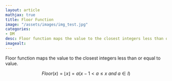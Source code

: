 ```yaml
---
layout: article
mathjax: true
title: Floor Function
image: "/assets/images/img_test.jpg"
categories:
- DM
desc: Floor function maps the value to the closest integers less than or equal to value. 
imagealt: 
---
```


Floor function maps the value to the closest integers less than or equal to value.

$$Floor(x) = \lfloor x \rfloor = a (x-1 < a \leq x\ and\ a \in I)$$
































































































































































































































































































































































